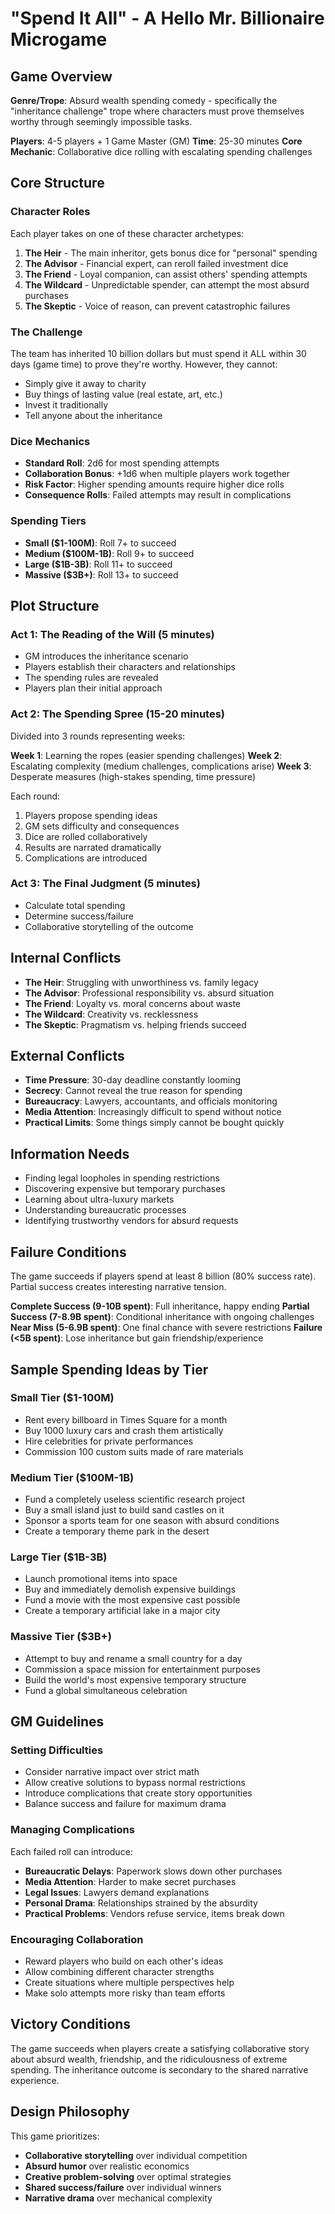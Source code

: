 # "Spend It All" - A Hello Mr. Billionaire Microgame

## Game Overview
**Genre/Trope**: Absurd wealth spending comedy - specifically the "inheritance challenge" trope where characters must prove themselves worthy through seemingly impossible tasks.

**Players**: 4-5 players + 1 Game Master (GM)
**Time**: 25-30 minutes
**Core Mechanic**: Collaborative dice rolling with escalating spending challenges

## Core Structure

### Character Roles
Each player takes on one of these character archetypes:

1. **The Heir** - The main inheritor, gets bonus dice for "personal" spending
2. **The Advisor** - Financial expert, can reroll failed investment dice
3. **The Friend** - Loyal companion, can assist others' spending attempts
4. **The Wildcard** - Unpredictable spender, can attempt the most absurd purchases
5. **The Skeptic** - Voice of reason, can prevent catastrophic failures

### The Challenge
The team has inherited 10 billion dollars but must spend it ALL within 30 days (game time) to prove they're worthy. However, they cannot:
- Simply give it away to charity
- Buy things of lasting value (real estate, art, etc.)
- Invest it traditionally
- Tell anyone about the inheritance

### Dice Mechanics
- **Standard Roll**: 2d6 for most spending attempts
- **Collaboration Bonus**: +1d6 when multiple players work together
- **Risk Factor**: Higher spending amounts require higher dice rolls
- **Consequence Rolls**: Failed attempts may result in complications

### Spending Tiers
- **Small ($1-100M)**: Roll 7+ to succeed
- **Medium ($100M-1B)**: Roll 9+ to succeed  
- **Large ($1B-3B)**: Roll 11+ to succeed
- **Massive ($3B+)**: Roll 13+ to succeed

## Plot Structure

### Act 1: The Reading of the Will (5 minutes)
- GM introduces the inheritance scenario
- Players establish their characters and relationships
- The spending rules are revealed
- Players plan their initial approach

### Act 2: The Spending Spree (15-20 minutes)
Divided into 3 rounds representing weeks:

**Week 1**: Learning the ropes (easier spending challenges)
**Week 2**: Escalating complexity (medium challenges, complications arise)
**Week 3**: Desperate measures (high-stakes spending, time pressure)

Each round:
1. Players propose spending ideas
2. GM sets difficulty and consequences
3. Dice are rolled collaboratively
4. Results are narrated dramatically
5. Complications are introduced

### Act 3: The Final Judgment (5 minutes)
- Calculate total spending
- Determine success/failure
- Collaborative storytelling of the outcome

## Internal Conflicts
- **The Heir**: Struggling with unworthiness vs. family legacy
- **The Advisor**: Professional responsibility vs. absurd situation
- **The Friend**: Loyalty vs. moral concerns about waste
- **The Wildcard**: Creativity vs. recklessness
- **The Skeptic**: Pragmatism vs. helping friends succeed

## External Conflicts
- **Time Pressure**: 30-day deadline constantly looming
- **Secrecy**: Cannot reveal the true reason for spending
- **Bureaucracy**: Lawyers, accountants, and officials monitoring
- **Media Attention**: Increasingly difficult to spend without notice
- **Practical Limits**: Some things simply cannot be bought quickly

## Information Needs
- Finding legal loopholes in spending restrictions
- Discovering expensive but temporary purchases
- Learning about ultra-luxury markets
- Understanding bureaucratic processes
- Identifying trustworthy vendors for absurd requests

## Failure Conditions
The game succeeds if players spend at least 8 billion (80% success rate). Partial success creates interesting narrative tension.

**Complete Success (9-10B spent)**: Full inheritance, happy ending
**Partial Success (7-8.9B spent)**: Conditional inheritance with ongoing challenges
**Near Miss (5-6.9B spent)**: One final chance with severe restrictions
**Failure (<5B spent)**: Lose inheritance but gain friendship/experience

## Sample Spending Ideas by Tier

### Small Tier ($1-100M)
- Rent every billboard in Times Square for a month
- Buy 1000 luxury cars and crash them artistically
- Hire celebrities for private performances
- Commission 100 custom suits made of rare materials

### Medium Tier ($100M-1B)
- Fund a completely useless scientific research project
- Buy a small island just to build sand castles on it
- Sponsor a sports team for one season with absurd conditions
- Create a temporary theme park in the desert

### Large Tier ($1B-3B)
- Launch promotional items into space
- Buy and immediately demolish expensive buildings
- Fund a movie with the most expensive cast possible
- Create a temporary artificial lake in a major city

### Massive Tier ($3B+)
- Attempt to buy and rename a small country for a day
- Commission a space mission for entertainment purposes
- Build the world's most expensive temporary structure
- Fund a global simultaneous celebration

## GM Guidelines

### Setting Difficulties
- Consider narrative impact over strict math
- Allow creative solutions to bypass normal restrictions
- Introduce complications that create story opportunities
- Balance success and failure for maximum drama

### Managing Complications
Each failed roll can introduce:
- **Bureaucratic Delays**: Paperwork slows down other purchases
- **Media Attention**: Harder to make secret purchases
- **Legal Issues**: Lawyers demand explanations
- **Personal Drama**: Relationships strained by the absurdity
- **Practical Problems**: Vendors refuse service, items break down

### Encouraging Collaboration
- Reward players who build on each other's ideas
- Allow combining different character strengths
- Create situations where multiple perspectives help
- Make solo attempts more risky than team efforts

## Victory Conditions
The game succeeds when players create a satisfying collaborative story about absurd wealth, friendship, and the ridiculousness of extreme spending. The inheritance outcome is secondary to the shared narrative experience.

## Design Philosophy
This game prioritizes:
- **Collaborative storytelling** over individual competition
- **Absurd humor** over realistic economics
- **Creative problem-solving** over optimal strategies
- **Shared success/failure** over individual winners
- **Narrative drama** over mechanical complexity 